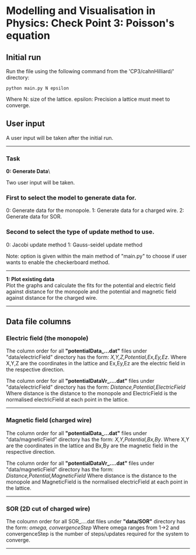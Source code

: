 # Modelling and Visualisation in Physics: Check Point 3: Poisson's equation

## Initial run
Run the file using the following command from the 'CP3/cahnHilliard/' directory:
```
python main.py N epsilon
```
Where N: size of the lattice.
epsilon: Precision a lattice must meet to converge.

## User input
A user input will be taken after the initial run.

---

### Task

__0: Generate Data__\

Two user input will be taken. 
### First to select the model to generate data for.
0: Generate data for the monopole.
1: Generate data for a charged wire.
2: Generate data for SOR.

### Second to select the type of update method to use.
0: Jacobi update method
1: Gauss-seidel update method

Note: option is given within the main method of "main.py" to choose if user wants to enable the checkerboard method.

---

__1: Plot existing data__\
Plot the graphs and calculate the fits for the potential and electric field against distance for the monopole and the potential and magnetic field against distance for the charged wire.

---

## Data file columns

### Electric field (the monopole)
The column order for all **"potentialData_...dat"** files under "data/electricField" directory has the form:
*X,Y,Z,Potential,Ex,Ey,Ez*. 
Where X,Y,Z are the coordinates in the lattice and Ex,Ey,Ez are the electric field in the respective direction.

The column order for all **"potentialDataVr_....dat"** files under "data/electricField" directory has the form:
*Distance,Potential,ElectricField*
Where distance is the distance to the monopole and ElectricField is the normalised electricField at each point in the lattice.

---

### Magnetic field (charged wire)
The column order for all **"potentialData_...dat"** files under "data/magneticField" directory has the form:
*X,Y,Potential,Bx,By*. 
Where X,Y are the coordinates in the lattice and Bx,By are the magnetic field in the respective direction.

The column order for all **"potentialDataVr_....dat"** files under "data/magneticField" directory has the form:
*Distance,Potential,MagneticField*
Where distance is the distance to the monopole and MagneticField is the normalised electricField at each point in the lattice.

---

### SOR (2D cut of charged wire)
The coloumn order for all SOR_....dat files under **"data/SOR"** directory has the form:
*omega, convergenceStep*
Where omega ranges from 1->2 and convergenceStep is the number of steps/updates required for the system to converge.

---